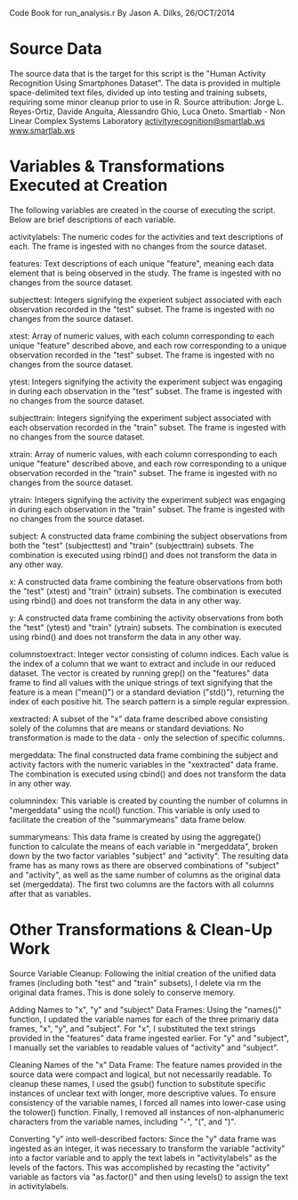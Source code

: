 Code Book for run_analysis.r
By Jason A. Dilks, 26/OCT/2014

Source Data
===========
The source data that is the target for this script is the "Human Activity Recognition Using Smartphones Dataset".  The data is provided in multiple space-delimited text files, divided up into testing and training subsets, requiring some minor cleanup prior to use in R.
Source attribution:
Jorge L. Reyes-Ortiz, Davide Anguita, Alessandro Ghio, Luca Oneto.
Smartlab - Non Linear Complex Systems Laboratory
activityrecognition@smartlab.ws
www.smartlab.ws


Variables & Transformations Executed at Creation
================================================

The following variables are created in the course of executing the script.  Below are brief descriptions of each variable.

activitylabels:  The numeric codes for the activities and text descriptions of each.  The frame is ingested with no changes from the source dataset.

features:  Text descriptions of each unique "feature", meaning each data element that is being observed in the study.  The frame is ingested with no changes from the source dataset.

subjecttest:  Integers signifying the experient subject associated with each observation recorded in the "test" subset.  The frame is ingested with no changes from the source dataset.

xtest:  Array of numeric values, with each column corresponding to each unique "feature" described above, and each row corresponding to a unique observation recorded in the "test" subset.  The frame is ingested with no changes from the source dataset.

ytest:  Integers signifying the activity the experiment subject was engaging in during each observation in the "test" subset.  The frame is ingested with no changes from the source dataset.

subjecttrain:  Integers signifying the experiment subject associated with each observation recorded in the "train" subset.  The frame is ingested with no changes from the source dataset.

xtrain:  Array of numeric values, with each column corresponding to each unique "feature" described above, and each row corresponding to a unique observation recorded in the "train" subset.  The frame is ingested with no changes from the source dataset.

ytrain:  Integers signifying the activity the experiment subject was engaging in during each observation in the "train" subset.  The frame is ingested with no changes from the source dataset.

subject:  A constructed data frame combining the subject observations from both the "test" (subjecttest) and "train" (subjecttrain) subsets.  The combination is executed using rbind() and does not transform the data in any other way.

x:  A constructed data frame combining the feature observations from both the "test" (xtest) and "train" (xtrain) subsets.  The combination is executed using rbind() and does not transform the data in any other way.

y:  A constructed data frame combining the activity observations from both the "test" (ytest) and "train" (ytrain) subsets.  The combination is executed using rbind() and does not transform the data in any other way.

columnstoextract:  Integer vector consisting of column indices.  Each value is the index of a column that we want to extract and include in our reduced dataset.  The vector is created by running grep() on the "features" data frame to find all values with the unique strings of text signifying that the feature is a mean ("mean()") or a standard deviation ("std()"), returning the index of each positive hit.  The search pattern is a simple regular expression.

xextracted:  A subset of the "x" data frame described above consisting solely of the columns that are means or standard deviations.  No transformation is made to the data - only the selection of specific columns.

mergeddata:  The final constructed data frame combining the subject and activity factors with the numeric variables in the "xextracted" data frame.  The combination is executed using cbind() and does not transform the data in any other way.

columnindex:  This variable is created by counting the number of columns in "mergeddata" using the ncol() function.  This variable is only used to facilitate the creation of the "summarymeans" data frame below.

summarymeans:  This data frame is created by using the aggregate() function to calculate the means of each variable in "mergeddata", broken down by the two factor variables "subject" and "activity".  The resulting data frame has as many rows as there are observed combinations of "subject" and "activity", as well as the same number of columns as the original data set (mergeddata).  The first two columns are the factors with all columns after that as variables.


Other Transformations & Clean-Up Work
=====================================

Source Variable Cleanup:  Following the initial creation of the unified data frames (including both "test" and "train" subsets), I delete via rm the original data frames.  This is done solely to conserve memory.

Adding Names to "x", "y" and "subject" Data Frames:  Using the "names()" function, I updated the variable names for each of the three primariy data frames, "x", "y", and "subject".  For "x", I substituted the text strings provided in the "features" data frame ingested earlier.  For "y" and "subject", I manually set the variables to readable values of "activity" and "subject".

Cleaning Names of the "x" Data Frame:  The feature names provided in the source data were compact and logical, but not necessarily readable.  To cleanup these names, I used the gsub() function to substitute specific instances of unclear text with longer, more descriptive values.  To ensure consistency of the variable names, I forced all names into lower-case using the tolower() function.  Finally, I removed all instances of non-alphanumeric characters from the variable names, including "-", "(", and ")".

Converting "y" into well-described factors:  Since the "y" data frame was ingested as an integer, it was necessary to transform the variable "activity" into a factor variable and to apply the text labels in "activitylabels" as the levels of the factors.  This was accomplished by recasting the "activity" variable as factors via "as.factor()" and then using levels() to assign the text in activitylabels.

